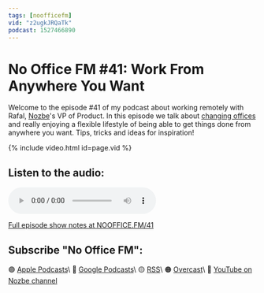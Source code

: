 ```yaml
---
tags: [noofficefm]
vid: "z2ugkJRQaTk"
podcast: 1527466890
---
```


# No Office FM #41: Work From Anywhere You Want

Welcome to the episode #41 of my podcast about working remotely with Rafal, [Nozbe][n]'s VP of Product. In this episode we talk about [changing offices](https://NoOffice.org/offices) and really enjoying a flexible lifestyle of being able to get things done from anywhere you want. Tips, tricks and ideas for inspiration!

{% include video.html id=page.vid %}

<!--More-->

## Listen to the audio:

<audio controls>
<source src="https://media.transistor.fm/f5e972b0/dabd9106.mp3" type="audio/mpeg">
</audio>



[Full episode show notes at NOOFFICE.FM/41](https://nooffice.fm/41)

## Subscribe "No Office FM":

🟣 [Apple Podcasts](https://podcasts.apple.com/podcast/no-office/id1527466890)\\
🔵 [Google Podcasts](https://podcasts.google.com/feed/aHR0cHM6Ly9mZWVkcy50cmFuc2lzdG9yLmZtL25vb2ZmaWNl)\\
🟡 [RSS](https://nozbe.com/nooffice.rss)\\
🟠 [Overcast](https://overcast.fm/itunes1527466890/no-office)\\
🔴 [YouTube on Nozbe channel](https://youtube.com/NozbeCom)

<!--podcast: 1527466890-->

[n]: https://michael.gratis/nozbe
[np]: https://michael.gratis/nozbepersonal